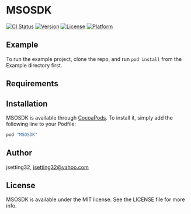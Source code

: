 # MSOSDK

[![CI Status](http://img.shields.io/travis/jsetting32/MSOSDK.svg?style=flat)](https://travis-ci.org/jsetting32/MSOSDK)
[![Version](https://img.shields.io/cocoapods/v/MSOSDK.svg?style=flat)](http://cocoapods.org/pods/MSOSDK)
[![License](https://img.shields.io/cocoapods/l/MSOSDK.svg?style=flat)](http://cocoapods.org/pods/MSOSDK)
[![Platform](https://img.shields.io/cocoapods/p/MSOSDK.svg?style=flat)](http://cocoapods.org/pods/MSOSDK)

## Example

To run the example project, clone the repo, and run `pod install` from the Example directory first.

## Requirements

## Installation

MSOSDK is available through [CocoaPods](http://cocoapods.org). To install
it, simply add the following line to your Podfile:

```ruby
pod "MSOSDK"
```

## Author

jsetting32, jsetting32@yahoo.com

## License

MSOSDK is available under the MIT license. See the LICENSE file for more info.
